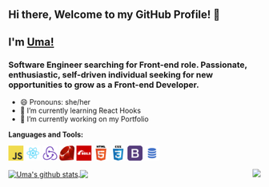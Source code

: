 ## Hi there, Welcome to my GitHub Profile! 👋
## I'm [Uma!](https://www.uma-manandhar.com/) 
### Software Engineer searching for Front-end role. Passionate, enthusiastic, self-driven individual seeking for new opportunities to grow as a Front-end Developer.

- 😄 Pronouns: she/her
- 🌱 I’m currently learning React Hooks
- 🔭 I’m currently working on my Portfolio

**Languages and Tools:**

<code><img height="30" src="https://raw.githubusercontent.com/github/explore/80688e429a7d4ef2fca1e82350fe8e3517d3494d/topics/javascript/javascript.png"></code>
<code><img height="30" src="https://raw.githubusercontent.com/github/explore/80688e429a7d4ef2fca1e82350fe8e3517d3494d/topics/react/react.png"></code>
<code><img height="30" src="https://raw.githubusercontent.com/github/explore/80688e429a7d4ef2fca1e82350fe8e3517d3494d/topics/redux/redux.png"></code>
<code><img height="30" src="https://raw.githubusercontent.com/github/explore/80688e429a7d4ef2fca1e82350fe8e3517d3494d/topics/ruby/ruby.png"></code>
<code><img height="30" src="https://raw.githubusercontent.com/github/explore/80688e429a7d4ef2fca1e82350fe8e3517d3494d/topics/rails/rails.png"></code>
<code><img height="30" src="https://raw.githubusercontent.com/github/explore/80688e429a7d4ef2fca1e82350fe8e3517d3494d/topics/html/html.png"></code>
<code><img height="30" src="https://raw.githubusercontent.com/github/explore/80688e429a7d4ef2fca1e82350fe8e3517d3494d/topics/css/css.png"></code>
<code><img height="30" src="https://raw.githubusercontent.com/github/explore/80688e429a7d4ef2fca1e82350fe8e3517d3494d/topics/bootstrap/bootstrap.png"></code>
<code><img height="30" src="https://raw.githubusercontent.com/github/explore/80688e429a7d4ef2fca1e82350fe8e3517d3494d/topics/sql/sql.png"></code>

<a href="https://github.com/mdr-uma/github-readme-stats">
  <img align="center" src="https://github-readme-stats.vercel.app/api?username=mdr-uma&show_icons=true&include_all_commits=true&theme=material-palenight" alt="Uma's github stats" />
</a>

<a href="https://github.com/mdr-uma/github-readme-stats">
  <img align="right" height="160" src="https://github-readme-stats.vercel.app/api/top-langs/?username=mdr-uma&layout=compact&theme=material-palenight" />
</a>
 
<a href="https://github.com/mdr-uma/portfolio">
  <img align="center" height="150" src="https://github-readme-stats.vercel.app/api/pin/?username=mdr-uma&repo=portfolio&theme=material-palenight" />
</a>
